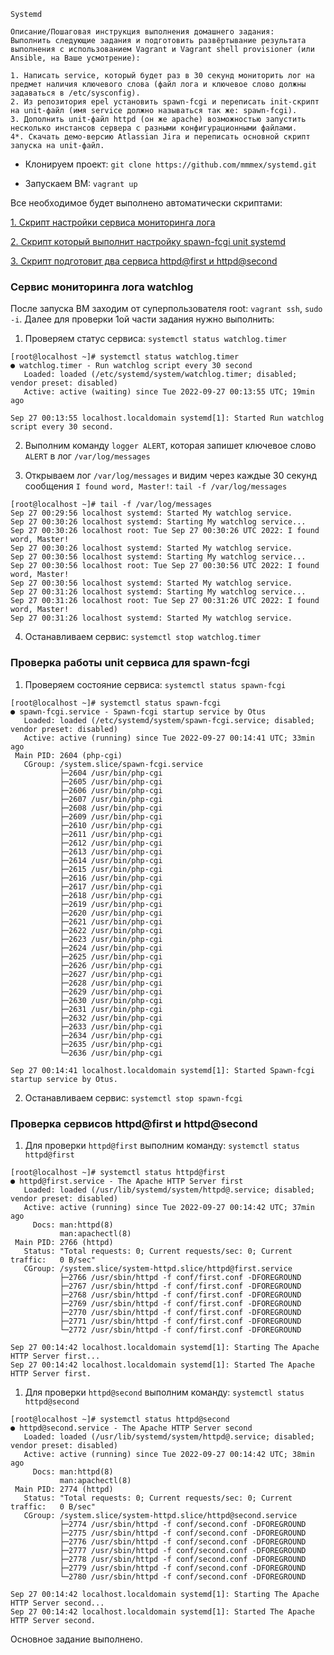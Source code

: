 ```
Systemd

Описание/Пошаговая инструкция выполнения домашнего задания:
Выполнить следующие задания и подготовить развёртывание результата выполнения с использованием Vagrant и Vagrant shell provisioner (или Ansible, на Ваше усмотрение):

1. Написать service, который будет раз в 30 секунд мониторить лог на предмет наличия ключевого слова (файл лога и ключевое слово должны задаваться в /etc/sysconfig).
2. Из репозитория epel установить spawn-fcgi и переписать init-скрипт на unit-файл (имя service должно называться так же: spawn-fcgi).
3. Дополнить unit-файл httpd (он же apache) возможностью запустить несколько инстансов сервера с разными конфигурационными файлами.
4*. Скачать демо-версию Atlassian Jira и переписать основной скрипт запуска на unit-файл.
```

* Клонируем проект: `git clone https://github.com/mmmex/systemd.git`

* Запускаем ВМ: `vagrant up`

Все необходимое будет выполнено автоматически скриптами:

[1. Скрипт настройки сервиса мониторинга лога](01init_service.sh)

[2. Скрипт который выполнит настройку spawn-fcgi unit systemd](02init_fcgi.sh)

[3. Скрипт подготовит два сервиса httpd@first и httpd@second](03change_httpd.sh)

### Сервис мониторинга лога watchlog

После запуска ВМ заходим от суперпользователя root: `vagrant ssh`, `sudo -i`. Далее для проверки 1ой части задания нужно выполнить:

1. Проверяем статус сервиса: `systemctl status watchlog.timer`

```shell
[root@localhost ~]# systemctl status watchlog.timer 
● watchlog.timer - Run watchlog script every 30 second
   Loaded: loaded (/etc/systemd/system/watchlog.timer; disabled; vendor preset: disabled)
   Active: active (waiting) since Tue 2022-09-27 00:13:55 UTC; 19min ago

Sep 27 00:13:55 localhost.localdomain systemd[1]: Started Run watchlog script every 30 second.
```

2. Выполним команду `logger ALERT`, которая запишет ключевое слово `ALERT` в лог `/var/log/messages`

3. Открываем лог `/var/log/messages` и видим через каждые 30 секунд сообщения `I found word, Master!`: `tail -f /var/log/messages`

```shell
[root@localhost ~]# tail -f /var/log/messages 
Sep 27 00:29:56 localhost systemd: Started My watchlog service.
Sep 27 00:30:26 localhost systemd: Starting My watchlog service...
Sep 27 00:30:26 localhost root: Tue Sep 27 00:30:26 UTC 2022: I found word, Master!
Sep 27 00:30:26 localhost systemd: Started My watchlog service.
Sep 27 00:30:56 localhost systemd: Starting My watchlog service...
Sep 27 00:30:56 localhost root: Tue Sep 27 00:30:56 UTC 2022: I found word, Master!
Sep 27 00:30:56 localhost systemd: Started My watchlog service.
Sep 27 00:31:26 localhost systemd: Starting My watchlog service...
Sep 27 00:31:26 localhost root: Tue Sep 27 00:31:26 UTC 2022: I found word, Master!
Sep 27 00:31:26 localhost systemd: Started My watchlog service.
```

4. Останавливаем сервис: `systemctl stop watchlog.timer`

### Проверка работы unit сервиса для spawn-fcgi

1. Проверяем состояние сервиса: `systemctl status spawn-fcgi`

```shell
[root@localhost ~]# systemctl status spawn-fcgi         
● spawn-fcgi.service - Spawn-fcgi startup service by Otus
   Loaded: loaded (/etc/systemd/system/spawn-fcgi.service; disabled; vendor preset: disabled)
   Active: active (running) since Tue 2022-09-27 00:14:41 UTC; 33min ago
 Main PID: 2604 (php-cgi)
   CGroup: /system.slice/spawn-fcgi.service
           ├─2604 /usr/bin/php-cgi
           ├─2605 /usr/bin/php-cgi
           ├─2606 /usr/bin/php-cgi
           ├─2607 /usr/bin/php-cgi
           ├─2608 /usr/bin/php-cgi
           ├─2609 /usr/bin/php-cgi
           ├─2610 /usr/bin/php-cgi
           ├─2611 /usr/bin/php-cgi
           ├─2612 /usr/bin/php-cgi
           ├─2613 /usr/bin/php-cgi
           ├─2614 /usr/bin/php-cgi
           ├─2615 /usr/bin/php-cgi
           ├─2616 /usr/bin/php-cgi
           ├─2617 /usr/bin/php-cgi
           ├─2618 /usr/bin/php-cgi
           ├─2619 /usr/bin/php-cgi
           ├─2620 /usr/bin/php-cgi
           ├─2621 /usr/bin/php-cgi
           ├─2622 /usr/bin/php-cgi
           ├─2623 /usr/bin/php-cgi
           ├─2624 /usr/bin/php-cgi
           ├─2625 /usr/bin/php-cgi
           ├─2626 /usr/bin/php-cgi
           ├─2627 /usr/bin/php-cgi
           ├─2628 /usr/bin/php-cgi
           ├─2629 /usr/bin/php-cgi
           ├─2630 /usr/bin/php-cgi
           ├─2631 /usr/bin/php-cgi
           ├─2632 /usr/bin/php-cgi
           ├─2633 /usr/bin/php-cgi
           ├─2634 /usr/bin/php-cgi
           ├─2635 /usr/bin/php-cgi
           └─2636 /usr/bin/php-cgi

Sep 27 00:14:41 localhost.localdomain systemd[1]: Started Spawn-fcgi startup service by Otus.
```

2. Останавливаем сервис: `systemctl stop spawn-fcgi`

### Проверка сервисов httpd@first и httpd@second

1. Для проверки `httpd@first` выполним команду: `systemctl status httpd@first`

```shell
[root@localhost ~]# systemctl status httpd@first
● httpd@first.service - The Apache HTTP Server first
   Loaded: loaded (/usr/lib/systemd/system/httpd@.service; disabled; vendor preset: disabled)
   Active: active (running) since Tue 2022-09-27 00:14:42 UTC; 37min ago
     Docs: man:httpd(8)
           man:apachectl(8)
 Main PID: 2766 (httpd)
   Status: "Total requests: 0; Current requests/sec: 0; Current traffic:   0 B/sec"
   CGroup: /system.slice/system-httpd.slice/httpd@first.service
           ├─2766 /usr/sbin/httpd -f conf/first.conf -DFOREGROUND
           ├─2767 /usr/sbin/httpd -f conf/first.conf -DFOREGROUND
           ├─2768 /usr/sbin/httpd -f conf/first.conf -DFOREGROUND
           ├─2769 /usr/sbin/httpd -f conf/first.conf -DFOREGROUND
           ├─2770 /usr/sbin/httpd -f conf/first.conf -DFOREGROUND
           ├─2771 /usr/sbin/httpd -f conf/first.conf -DFOREGROUND
           └─2772 /usr/sbin/httpd -f conf/first.conf -DFOREGROUND

Sep 27 00:14:42 localhost.localdomain systemd[1]: Starting The Apache HTTP Server first...
Sep 27 00:14:42 localhost.localdomain systemd[1]: Started The Apache HTTP Server first.
```

1. Для проверки `httpd@second` выполним команду: `systemctl status httpd@second`

```shell
[root@localhost ~]# systemctl status httpd@second
● httpd@second.service - The Apache HTTP Server second
   Loaded: loaded (/usr/lib/systemd/system/httpd@.service; disabled; vendor preset: disabled)
   Active: active (running) since Tue 2022-09-27 00:14:42 UTC; 38min ago
     Docs: man:httpd(8)
           man:apachectl(8)
 Main PID: 2774 (httpd)
   Status: "Total requests: 0; Current requests/sec: 0; Current traffic:   0 B/sec"
   CGroup: /system.slice/system-httpd.slice/httpd@second.service
           ├─2774 /usr/sbin/httpd -f conf/second.conf -DFOREGROUND
           ├─2775 /usr/sbin/httpd -f conf/second.conf -DFOREGROUND
           ├─2776 /usr/sbin/httpd -f conf/second.conf -DFOREGROUND
           ├─2777 /usr/sbin/httpd -f conf/second.conf -DFOREGROUND
           ├─2778 /usr/sbin/httpd -f conf/second.conf -DFOREGROUND
           ├─2779 /usr/sbin/httpd -f conf/second.conf -DFOREGROUND
           └─2780 /usr/sbin/httpd -f conf/second.conf -DFOREGROUND

Sep 27 00:14:42 localhost.localdomain systemd[1]: Starting The Apache HTTP Server second...
Sep 27 00:14:42 localhost.localdomain systemd[1]: Started The Apache HTTP Server second.
```

Основное задание выполнено.
